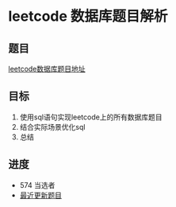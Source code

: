 # leetcode 数据库题目解析

## 题目

 [leetcode数据库题目地址](https://leetcode-cn.com/problemset/database/  "点击进入")

## 目标

 1. 使用sql语句实现leetcode上的所有数据库题目
 2. 结合实际场景优化sql
 3. 总结

## 进度

- 574 当选者
- [最近更新题目](https://github.com/ropleData/leetcode/blob/master/Database/574%E5%BD%93%E9%80%89%E8%80%85.md    "点击进入")
